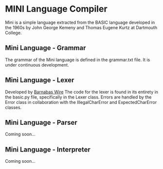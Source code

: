 # MINI Language Compiler

Mini is a simple language extracted from the BASIC language developed in the 1960s by John George Kemeny and Thomas Eugene Kurtz at Dartmouth College.

## Mini Language - Grammar

The grammar of the Mini language is defined in the grammar.txt file. It is under continuous development.

## Mini Language - Lexer

Developed by [Barnabas Wire](https://github.com/barrywire)
The code for the lexer is found in its entirety in the basic.py file, specifically in the Lexer class. Errors are handled by the Error class in collaboration with the IllegalCharError and ExpectedCharError classes.

## Mini Language - Parser

Coming soon...

## Mini Language - Interpreter

Coming soon...
